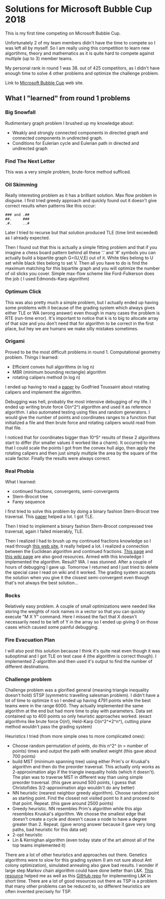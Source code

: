 # Solutions for Microsoft Bubble Cup 2018
This is my first time competing on Microsoft Bubble Cup.

Unfortunately 2 of my team members didn't have the time to compete so I was left all by myself.
So I am really using this competition to learn new algortihms,  theory and mathematics as it is quite hard to compete against multiple (up to 3) member teams.

My personal rank in round 1 was 38. out of 425 competitors, 
as I didn't have enough time to solve 4 other problems and optimize the challenge problem.

Link to [Microsoft Bubble Cup](http://bubblecup.petlja.org/) web site.

## What I "learned" from round 1 problems

### Big Snowfall
Rudimentary graph problem I brushed up my knowledge about:
* Weakly and strongly connected components in directed graph and connected components in undirected graph.
* Conditions for Eulerian cycle and Eulerian path in directed and undirected graph
### Find The Next Letter
This was a very simple problem, brute-force method sufficed.
### Oil Skimming
Really interesting problem as it has a brilliant solution. Max flow problem in disguise. 
I first tried greedy approach and quickly found out it doesn't give correct results when patterns like this occur:

    ### and .##
    ##.	    ###
    .#.	    ..#
Later I tried to recurse but that solution produced TLE (time limit exceeded) as I already expected.

Then I found out that this is actually a simple fitting problem and that if you imagine a chess board pattern behind all these '.'  and '#' symbols you can actually build a bipartite graph G=(U,V,E) out of it. White tiles belong to U set while black tiles belong to set V. Then all you have to do is find the maximum matching for this bipartite graph and you will optimize the number of oil slicks you cover. Simple max-flow scheme like Ford-Fulkerson does the job ( I used Edmonds-Karp algorithm)
### Optimum Click
This was also pretty much a simple problem, but I actually ended up having some problems with it because of the grading system which always gives either TLE or WA (wrong answer) even though in many cases the problem is RTE (run-time error). It's important to notice that k is to big to allocate array of that size and you don't need that for algorithm to be correct in the first place, but hey we are humans we make silly mistakes sometimes.

### Origami
Proved to be the most difficult problems in round 1. Computational geometry problem.
Things I learned:

 - Efficient convex hull algorithms (n log n)
 - MBR (minimum bounding rectangle) algorithm
 - rotating calipers method (n log n)

I ended up having to read a [paper](http://citeseerx.ist.psu.edu/viewdoc/download?doi=10.1.1.155.5671&rep=rep1&type=pdf) by Godfried Toussaint about rotating calipers and implement the algorithm.

Debugging was hell, probably the most intensive debugging of my life. I ended up writing brute force O(n^2^) algorithm and used it as reference algorithm. I also automated testing using files and random generators. I would give the number of points and coordinates ranges to a function that initialized a file and then brute force and rotating calipers would read from that file.

I noticed that for coordinates bigger than 10^5^ results of these 2 algorithms start to differ (for smaller values it worked like a charm).
It occurred to me that I could scale the points I got from the convex hull algo, then apply the rotating calipers and then just simply multiple the area by the square of the scale factor. Finally the results were always correct.

### Real Phobia
What I learned:

 - continued fractions, convergents, semi-convergents
 - Stern-Brocot tree
 - Farey sequence

I first tried to solve this problem by doing a binary fashion Stern-Brocot tree traversal. This [paper](https://pdfs.semanticscholar.org/8500/00d79acaf10cb8c601ab675ce3f06cf40da6.pdf) helped a lot. I got TLE. 

Then I tried to implement a binary fashion Stern-Brocot compressed tree traversal, again I failed miserably, TLE.

Then I realized I had to brush up my continued fractions knowledge so I read through [this web site](http://www.maths.surrey.ac.uk/hosted-sites/R.Knott/Fibonacci/cfINTRO.html), it really helped a lot. I realized a connection between the Euclidean algorithm and continued fractions. [This page](https://shreevatsa.wordpress.com/2011/01/10/not-all-best-rational-approximations-are-the-convergents-of-the-continued-fraction/) and [this wiki page](https://en.wikipedia.org/wiki/Continued_fraction#Best_rational_approximations) are also good resources. Armed with this knowledge I implemented the algorithm. Result? WA. I was stunned. After a couple of hours of debugging I gave up. Tomorrow I returned and I just tried to delete the special case I read on wiki and it worked. The grading system accepts the solution when you give it the closest semi-convergent even though that's not always the best solution... 
### Rocks
Relatively easy problem. A couple of small optimizations were needed like storing the weights of rock names in a vector so that you can quickly execute "M X Y" command. Here I missed the fact that X doesn't necessarily need to be left of Y in the array so I ended up giving 0 on those cases which caused some painful debugging.
### Fire Evacuation Plan
I will also post this solution because I think it's quite neat even though it was suboptimal and I got TLE on test case  4 (the algorithm is correct though). I implemented Z-algorithm and then used it's output to find the number of different destinations.
### Challenge problem
Challenge problem was a glorified general (meaning triangle inequality doesn't hold) 
STSP (symmetric travelling salesman problem). I didn't have a lot of time to optimize it so I ended up having 4791 points while the best teams were in the range 6000. They actually implemented the same algorithm at the end but had more time to play with parameters. Data set contained up to 400 points so only heuristic approaches worked. (exact algorithms like brute force O(n!), Held-Karp O(n^2^*2^n^), cutting plane method wouldn't pass the grading system)

Heuristics I tried (from more simple ones to more complicated ones):

 - Choose random permutation of points, do this n^2^ (n = number of points) times and output the path with smallest weight (this gave about 700 points)
 - build MST (minimum spanning tree) using either Prim's or Kruskal's algorithm and then do the preorder traversal. This actually only works as 2-approximation algo if the triangle inequality holds (which it doesn't). The plan was to traverse MST in different way than using simple preorder traversal. (this gave around 500 points, I guess that Christofides 3/2-approximation algo wouldn't do any better)
 - NN heuristic (nearest neighbor greedy algorithm). Choose random point as starting point. Find the closest not visited point to it and proceed to that point. Repeat. (this gave around 2500 points)
 - Greedy heuristic. NN resembles Prim's algorithm while this algo resembles Kruskal's algorithm. We choose the smallest edge that doesn't create a cycle and doesn't cause a node to have a degree greater than 2. Repeat. (gave wrong answer because it gave very long paths, bad heuristic for this data set)
 - 2-opt heuristic
 - Lin & Kernighan algorithm (even today state of the art almost all of the top teams implemented it)

There are a lot of other heuristics and approaches out there. Genetics algorithms were to slow for this grading system (I am not sure about Ant colony optimization), simulated annealing also gave bad results. I wonder if large step Markov chain algorithm could have done better than L&K.
[This resource](https://web.tuke.sk/fei-cit/butka/hop/htsp.pdf) helped me as well as this [GitHub repo]( https://github.com/lingz/LK-Heuristic/blob/master/LKMatrix.cpp) for implementing L&K in short time. There are a lot of good resources out there as TSP is a problem that many other problems can be reduced to, so different heuristics are often invented precisely for TSP.